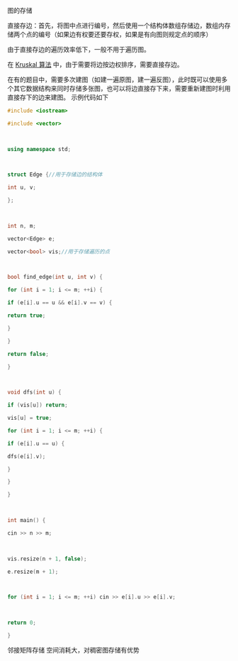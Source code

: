 图的存储



直接存边：首先，将图中点进行编号，然后使用一个结构体数组存储边，数组内存储两个点的编号（如果边有权要还要存权，如果是有向图则规定点的顺序）

由于直接存边的遍历效率低下，一般不用于遍历图。

在 [Kruskal 算法](https://oi-wiki.org/graph/mst/#kruskal-%E7%AE%97%E6%B3%95) 中，由于需要将边按边权排序，需要直接存边。

在有的题目中，需要多次建图（如建一遍原图，建一遍反图），此时既可以使用多个其它数据结构来同时存储多张图，也可以将边直接存下来，需要重新建图时利用直接存下的边来建图。
示例代码如下
```cpp
#include <iostream>

#include <vector>

  

using namespace std;

  

struct Edge {//用于存储边的结构体

int u, v;

};

  

int n, m;

vector<Edge> e;

vector<bool> vis;//用于存储遍历的点

  

bool find_edge(int u, int v) {

for (int i = 1; i <= m; ++i) {

if (e[i].u == u && e[i].v == v) {

return true;

}

}

return false;

}

  

void dfs(int u) {

if (vis[u]) return;

vis[u] = true;

for (int i = 1; i <= m; ++i) {

if (e[i].u == u) {

dfs(e[i].v);

}

}

}

  

int main() {

cin >> n >> m;

  

vis.resize(n + 1, false);

e.resize(m + 1);

  

for (int i = 1; i <= m; ++i) cin >> e[i].u >> e[i].v;

  

return 0;

}
```


邻接矩阵存储
空间消耗大，对稠密图存储有优势